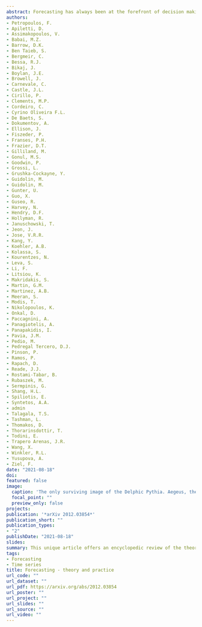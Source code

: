```yaml
---
abstract: Forecasting has always been at the forefront of decision making and planning. The uncertainty that surrounds the future is both exciting and challenging, with individuals and organisations seeking to minimise risks and maximise utilities. The large number of forecasting applications calls for a diverse set of forecasting methods to tackle real-life challenges. This article provides a non-systematic review of the theory and the practice of forecasting. We provide an overview of a wide range of theoretical, state-of-the-art models, methods, principles, and approaches to prepare, produce, organise, and evaluate forecasts. We then demonstrate how such theoretical concepts are applied in a variety of real-life contexts.We do not claim that this review is an exhaustive list of methods and applications. However, we wish that our encyclopedic presentation will offer a point of reference for the rich work that has been undertaken over the last decades, with some key insights for the future of forecasting theory and practice. Given its encyclopedic nature, the intended mode of reading is non-linear. We offer cross-references to allow the readers to navigate through the various topics. We complement the theoretical concepts and applications covered by large lists of free or open-source software implementations and publicly-available databases.
authors:
- Petropoulos, F.
- Apiletti, D.
- Assimakopoulos, V.
- Babai, M.Z.
- Barrow, D.K.
- Ben Taieb, S.
- Bergmeir, C.
- Bessa, R.J.
- Bikaj, J.
- Boylan, J.E.
- Browell, J.
- Carnevale, C.
- Castle, J.L.
- Cirillo, P.
- Clements, M.P.
- Cordeiro, C.
- Cyrino Oliveira F.L.
- De Baets, S.
- Dokumentov, A.
- Ellison, J.
- Fiszeder, P.
- Franses, P.H.
- Frazier, D.T.
- Gilliland, M.
- Gonul, M.S.
- Goodwin, P.
- Grossi, L.
- Grushka-Cockayne, Y.
- Guidolin, M.
- Guidolin, M.
- Gunter, U.
- Guo, X.
- Guseo, R.
- Harvey, N.
- Hendry, D.F.
- Hollyman, R.
- Januschowski, T.
- Jeon, J.
- Jose, V.R.R.
- Kang, Y.
- Koehler, A.B.
- Kolassa, S.
- Kourentzes, N.
- Leva, S.
- Li, F.
- Litsiou, K.
- Makridakis, S.
- Martin, G.M.
- Martinez, A.B.
- Meeran, S.
- Modis, T.
- Nikolopoulos, K.
- Onkal, D.
- Paccagnini, A.
- Panagiotelis, A.
- Panapakidis, I.
- Pavia, J.M.
- Pedio, M.
- Pedregal Tercero, D.J.
- Pinson, P.
- Ramos, P.
- Rapach, D.
- Reade, J.J.
- Rostami-Tabar, B.
- Rubaszek, M.
- Sermpinis, G.
- Shang, H.L.
- Spiliotis, E.
- Syntetos, A.A.
- admin 
- Talagala, T.S.
- Tashman, L.
- Thomakos, D.
- Thorarinsdottir, T.
- Todini, E.
- Trapero Arenas, J.R.
- Wang, X.
- Winkler, R.L.
- Yusupova, A.
- Ziel, F. 
date: "2021-08-18"
doi: 
featured: false
image:
  caption: 'The only surviving image of the Delphic Pythia. Aegeus, the mythical king of Athens, consulting the oracle. Attic red-figure kylix, c. 440???430 BC, Berlin Museum, inv. 2538. Image Credit: https://www.researchgate.net/publication/262091264_Oracle_Trees_in_the_Ancient_Hellenic_World  (de Carvalho, L. M., Fernandes, F. M., \& Bowden, H. (2011). Oracle Trees in the Ancient Hellenic World. Harvard Papers in Botany, 16(2), 425-427.)'
  focal_point: ""
  preview_only: false
projects:
publication: '*arXiv 2012.03854*'
publication_short: ""
publication_types:
- "2"
publishDate: "2021-08-18"
slides: 
summary: This unique article offers an encyclopedic review of the theory and practice of forecasting. This article is written by 80 experts from 22 countries and 72 institutions/organisations.
tags:
- Forecasting
- Time series
title: Forecasting - theory and practice
url_code: ""
url_dataset: ""
url_pdf: https://arxiv.org/abs/2012.03854
url_poster: ""
url_project: ""
url_slides: ""
url_source: ""
url_video: ""
---
```


